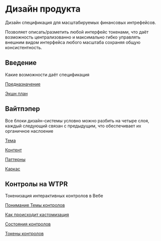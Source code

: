 # Дизайн продукта

Дизайн спецификация для масштабируемых финансовых интрефейсов.

Позволяет описать/разметить любой интерфейс токенами, что даёт возможность централизованно и максимально гибко управлять внешним видом интерфейса любого масштаба сохраняя общую консистентность.

## Введение

Какие возможности даёт спецификация

[Предназначение](Предназначение.md)

[Экшн план](Экшн%20план.md)

## Вайтпэпер

Все блоки дизайн-системы условно можно разбить на четыре слоя, каждый следующий связан с предыдущим, что обеспечивает их органичное наслоение

[Тема](Тема.md)

[Контент](Контент.md)

[Паттерны](Паттерны.md)

[Каркас](Каркас.md)

## Контролы на WTPR

Токенизация интерактивных контролов в Вебе

[Понимание Темы контролов](Понимание%20Темы%20контролов.md)

[Как происходит кастомизация](Как%20происходит%20кастомизация.md)

[Состояния контролов](Состояния%20контролов.md)

[Токены контролов](Токены%20контролов.md)